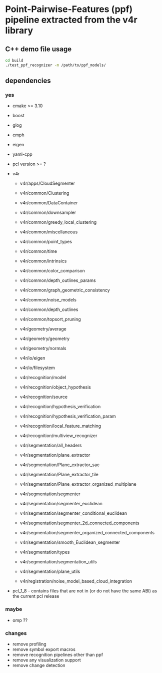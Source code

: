# Point-Pairwise-Features (ppf) pipeline extracted from the v4r library

## C++ demo file usage

```bash
cd build
./test_ppf_recognizer -m /path/to/ppf_models/
```

## dependencies

### yes

* cmake >= 3.10
* boost
* glog
* cmph
* eigen
* yaml-cpp
* pcl version >= ?
* v4r
  * v4r/apps/CloudSegmenter

  * v4r/common/Clustering
  * v4r/common/DataContainer
  * v4r/common/downsampler
  * v4r/common/greedy_local_clustering
  * v4r/common/miscellaneous
  * v4r/common/point_types
  * v4r/common/time
  * v4r/common/intrinsics
  * v4r/common/color_comparison
  * v4r/common/depth_outlines_params
  * v4r/common/graph_geometric_consistency
  * v4r/common/noise_models
  * v4r/common/depth_outlines
  * v4r/common/topsort_pruning

  * v4r/geometry/average
  * v4r/geometry/geometry
  * v4r/geometry/normals

  * v4r/io/eigen
  * v4r/io/filesystem

  * v4r/recognition/model
  * v4r/recognition/object_hypothesis
  * v4r/recognition/source
  * v4r/recognition/hypothesis_verification
  * v4r/recognition/hypothesis_verification_param
  * v4r/recognition/local_feature_matching
  * v4r/recognition/multiview_recognizer

  * v4r/segmentation/all_headers
  * v4r/segmentation/plane_extractor
  * v4r/segmentation/Plane_extractor_sac
  * v4r/segmentation/Plane_extractor_tile
  * v4r/segmentation/Plane_extractor_organized_multiplane
  * v4r/segmentation/segmenter
  * v4r/segmentation/segmenter_euclidean
  * v4r/segmentation/segmenter_conditional_euclidean
  * v4r/segmentation/segmenter_2d_connected_components
  * v4r/segmentation/segmenter_organized_connected_components
  * v4r/segmentation/smooth_Euclidean_segmenter
  * v4r/segmentation/types
  * v4r/segmentation/segmentation_utils
  * v4r/segmentation/plane_utils

  * v4r/registration/noise_model_based_cloud_integration

* pcl_1_8 - contains files that are not in (or do not have the same ABI) as the current pcl release

### maybe

* omp ??

### changes

* remove profiling
* remove symbol export macros
* remove recognition pipelines other than ppf
* remove any visualization support
* remove change detection
